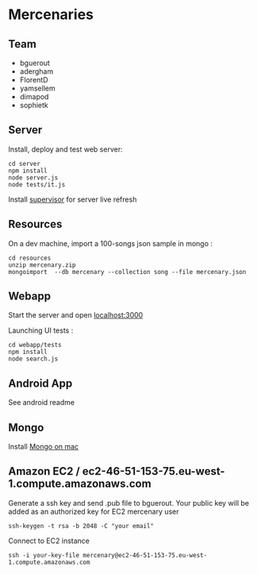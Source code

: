 Mercenaries
===========

Team
----

- bguerout
- adergham
- FlorentD
- yamsellem
- dimapod
- sophietk

Server
------

Install, deploy and test web server:

```
cd server
npm install
node server.js
node tests/it.js
```

Install [supervisor](https://github.com/isaacs/node-supervisor) for server live refresh

Resources
---------

On a dev machine, import a 100-songs json sample in mongo :

```
cd resources
unzip mercenary.zip
mongoimport  --db mercenary --collection song --file mercenary.json
```

Webapp
------

Start the server and open [localhost:3000](http://localhost:3000)

Launching UI tests :
```
cd webapp/tests
npm install
node search.js
```

Android App
-----------
See android readme


Mongo
-----

Install [Mongo on mac](http://shiftcommathree.com/articles/how-to-install-mongodb-on-os-x)


Amazon EC2 / ec2-46-51-153-75.eu-west-1.compute.amazonaws.com
---------
Generate a ssh key and send .pub file to bguerout. 
Your public key will be added as an authorized key for EC2 mercenary user
```
ssh-keygen -t rsa -b 2048 -C "your email"
```
Connect to EC2 instance 
```
ssh -i your-key-file mercenary@ec2-46-51-153-75.eu-west-1.compute.amazonaws.com
```


